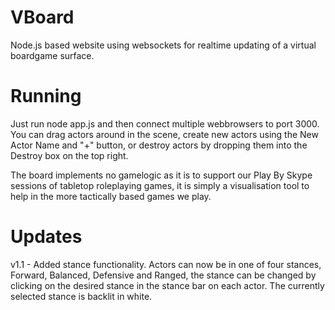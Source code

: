 VBoard
======

Node.js based website using websockets for realtime updating of a virtual boardgame surface.

Running
=======

Just run node app.js and then connect multiple webbrowsers to port 3000. You can drag actors around in the scene, create new actors using the New Actor Name and "+" button, or destroy actors by dropping them into the Destroy box on the top right.

The board implements no gamelogic as it is to support our Play By Skype sessions of tabletop roleplaying games, it is simply a visualisation tool to help in the more tactically based games we play.

Updates
=======
v1.1 - Added stance functionality. Actors can now be in one of four stances, Forward, Balanced, Defensive and Ranged, the stance can be changed by clicking on the desired stance in the stance bar on each actor. The currently selected stance is backlit in white.
